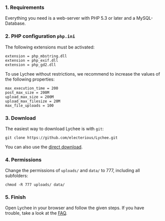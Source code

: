 ### 1. Requirements
Everything you need is a web-server with PHP 5.3 or later and a MySQL-Database.

### 2. PHP configuration `php.ini`

The following extensions must be activated:

	extension = php_mbstring.dll
	extension = php_exif.dll
	extension = php_gd2.dll

To use Lychee without restrictions, we recommend to increase the values of the following properties:

	max_execution_time = 200
	post_max_size = 200M
	upload_max_size = 200M
	upload_max_filesize = 20M
	max_file_uploads = 100
	
### 3. Download

The easiest way to download Lychee is with `git`:

	git clone https://github.com/electerious/Lychee.git
	
You can also use the [direct download](https://github.com/electerious/Lychee/archive/master.zip).

### 4. Permissions

Change the permissions of `uploads/` and `data/` to 777, including all subfolders:

	chmod -R 777 uploads/ data/

### 5. Finish

Open Lychee in your browser and follow the given steps.
If you have trouble, take a look at the [FAQ](FAQ.md).